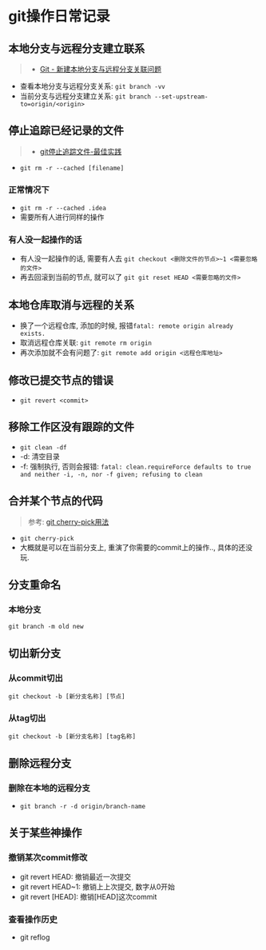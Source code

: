 # git操作日常记录

## 本地分支与远程分支建立联系

> * [Git - 新建本地分支与远程分支关联问题](https://www.jianshu.com/p/fc433b1686bd)

* 查看本地分支与远程分支关系: `git branch -vv`
* 当前分支与远程分支建立关系: `git branch --set-upstream-to=origin/<origin>`

## 停止追踪已经记录的文件

> * [git停止追踪文件-最佳实践](https://www.jianshu.com/p/1b235abd8ee8)

* `git rm -r --cached [filename]`

### 正常情况下

* `git rm -r --cached .idea`
* 需要所有人进行同样的操作

### 有人没一起操作的话

* 有人没一起操作的话, 需要有人去 `git checkout <删除文件的节点>~1 <需要忽略的文件>`
* 再去回滚到当前的节点, 就可以了 `git git reset HEAD <需要忽略的文件>`

## 本地仓库取消与远程的关系

* 换了一个远程仓库, 添加的时候, 报错`fatal: remote origin already exists.`
* 取消远程仓库关联: `git remote rm origin`
* 再次添加就不会有问题了: `git remote add origin <远程仓库地址>`

## 修改已提交节点的错误

* `git revert <commit>`

## 移除工作区没有跟踪的文件

* `git clean -df`
* -d: 清空目录
* -f: 强制执行, 否则会报错: `fatal: clean.requireForce defaults to true and neither -i, -n, nor -f given; refusing to clean`

## 合并某个节点的代码

> 参考: [git cherry-pick用法](https://www.jianshu.com/p/d577dcc36a08 )

* `git cherry-pick`
* 大概就是可以在当前分支上, 重演了你需要的commit上的操作.., 具体的还没玩.

## 分支重命名

### 本地分支

`git branch -m old new`

## 切出新分支

### 从commit切出

`git checkout -b [新分支名称] [节点]`

### 从tag切出

`git checkout -b [新分支名称] [tag名称]`

## 删除远程分支

### 删除在本地的远程分支

* `git branch -r -d origin/branch-name`

## 关于某些神操作

### 撤销某次commit修改

* git revert HEAD: 撤销最近一次提交
* git revert HEAD~1: 撤销上上次提交, 数字从0开始
* git revert [HEAD]: 撤销[HEAD]这次commit

### 查看操作历史

* git reflog
